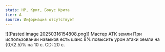 ```yaml
---
stats: HP, Крит, Бонус Крита
tier: A
source: Информация отсутствует
---
```

![[Pasted image 20250316154808.png]]
Мастер АТК земли
При использовании навыков есть шанс 8% повысить урон атаки земли на {0}(2.5)% на 10 с. CD: 20 с.
